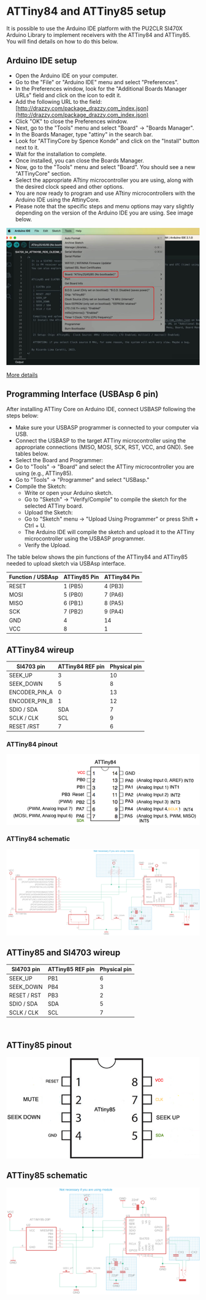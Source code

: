 # ATTiny84 and ATTiny85 setup

It is possible to use the Arduino IDE platform with the PU2CLR SI470X Arduino Library to implement receivers with the ATTiny84 and ATTiny85. You will find details on how to do this below.


## Arduino IDE setup


* Open the Arduino IDE on your computer.
* Go to the "File" or "Arduino IDE" menu and select "Preferences".
* In the Preferences window, look for the "Additional Boards Manager URLs" field and click on the icon to edit it.
* Add the following URL to the field: [http://drazzy.com/package_drazzy.com_index.json](http://drazzy.com/package_drazzy.com_index.json)
* Click "OK" to close the Preferences window.
* Next, go to the "Tools" menu and select "Board" -> "Boards Manager".
* In the Boards Manager, type "attiny" in the search bar.
* Look for "ATTinyCore by Spence Konde" and click on the "Install" button next to it.
* Wait for the installation to complete.
* Once installed, you can close the Boards Manager.
* Now, go to the "Tools" menu and select "Board". You should see a new "ATTinyCore" section.
* Select the appropriate ATtiny microcontroller you are using, along with the desired clock speed and other options. 
* You are now ready to program and use ATtiny microcontrollers with the Arduino IDE using the AttinyCore. 
* Please note that the specific steps and menu options may vary slightly depending on the version of the Arduino IDE you are using. See image below.




![ATTiny84 Arduino IDE setup](../../extras/images/ATTIny_Arduino_SETUP_01.jpg)



[More details](https://github.com/SpenceKonde/ATTinyCore)



## Programming Interface (USBAsp 6 pin)


After installing ATTiny Core on Arduino IDE, connect USBASP following the steps below:
* Make sure your USBASP programmer is connected to your computer via USB.
* Connect the USBASP to the target ATTiny microcontroller using the appropriate connections (MISO, MOSI, SCK, RST, VCC, and GND). See tables below.
* Select the Board and Programmer:
* Go to "Tools" -> "Board" and select the ATTiny microcontroller you are using (e.g., ATTiny85).
* Go to "Tools" -> "Programmer" and select "USBasp."
* Compile the Sketch:
    * Write or open your Arduino sketch.
    * Go to "Sketch" -> "Verify/Compile" to compile the sketch for the selected ATTiny board.
    * Upload the Sketch:
    * Go to "Sketch" menu -> "Upload Using Programmer" or press Shift + Ctrl + U.
    * The Arduino IDE will compile the sketch and upload it to the ATTiny microcontroller using the USBASP programmer.
    * Verify the Upload.


The table below shows the pin functions of the ATTiny84 and ATTiny85  needed to upload sketch via USBAsp interface.


| Function / USBAsp   | ATTiny85 Pin |  ATTiny84 Pin | 
| ------------------- | ------------ | ------------- |
| RESET               | 1 (PB5)      | 4 (PB3)       |   
| MOSI                | 5 (PB0)      | 7 (PA6)       |
| MISO                | 6 (PB1)      | 8 (PA5)       |
| SCK                 | 7 (PB2)      | 9 (PA4)       |
| GND                 | 4            | 14            |
| VCC                 | 8            | 1             |




## ATTiny84 wireup

| SI4703 pin      | ATTiny84 REF pin | Physical pin  | 
| ----------------| -----------------| ------------- | 
| SEEK_UP         |     3            |    10         | 
| SEEK_DOWN       |     5            |     8         |
| ENCODER_PIN_A   |     0            |    13         |
| ENCODER_PIN_B   |     1            |    12         |  
| SDIO / SDA      |     SDA          |     7         |
| SCLK / CLK      |     SCL          |     9         |
| RESET /RST      |     7            |     6         |



### ATTiny84 pinout

![ATTiny84 pinout](../../extras/images/attiny84.png)


### ATTiny84 schematic

![ATTiny84 schematic](../../extras/images/circuit_attiny84.png)


## ATTiny85 and SI4703 wireup  

| SI4703 pin    | ATTiny85 REF pin | Physical pin  | 
| --------------| -----------------| ------------- | 
| SEEK_UP       |     PB1          |     6         | 
| SEEK_DOWN     |     PB4          |     3         |
| RESET / RST   |     PB3          |     2         | 
| SDIO / SDA    |     SDA          |     5         |
| SCLK / CLK    |     SCL          |     7         |
   
<BR>

## ATTiny85 pinout

![Schematic - ATTiny85 pinout](../../extras/images/attiny85_pinout.jpg)



## ATTiny85 schematic

![ATTiny85 schematic](../../extras/images/circuit_attiny85.png)


